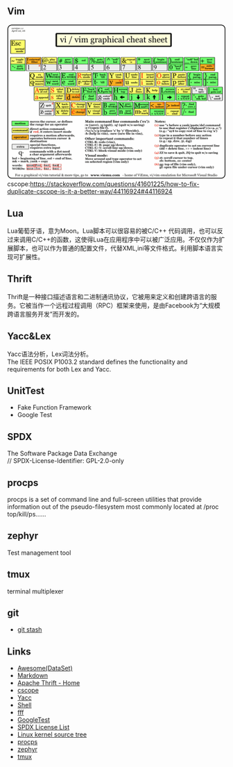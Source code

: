 ## Vim
![vim graphical cheat sheet](/classic1.gif)  
cscope:https://stackoverflow.com/questions/41601225/how-to-fix-duplicate-cscope-is-it-a-better-way/44116924#44116924
## Lua
Lua葡萄牙语，意为Moon。Lua脚本可以很容易的被C/C++ 代码调用，也可以反过来调用C/C++的函数，这使得Lua在应用程序中可以被广泛应用。不仅仅作为扩展脚本，也可以作为普通的配置文件，代替XML,ini等文件格式。利用脚本语言实现可扩展性。
## Thrift
Thrift是一种接口描述语言和二进制通讯协议，它被用来定义和创建跨语言的服务。它被当作一个远程过程调用（RPC）框架来使用，是由Facebook为“大规模跨语言服务开发”而开发的。  
## Yacc&Lex
Yacc语法分析，Lex词法分析。  
The IEEE POSIX P1003.2 standard defines the functionality and requirements for both Lex and Yacc.
## UnitTest
- Fake Function Framework  
- Google Test  
## SPDX  
The Software Package Data Exchange  
// SPDX-License-Identifier: GPL-2.0-only  
## procps  
procps is a set of command line and full-screen utilities that provide information out of the pseudo-filesystem most commonly located at /proc  
top/kill/ps......  
## zephyr  
Test management tool  
## tmux  
terminal multiplexer  
## git
- [git stash](https://www.cnblogs.com/zndxall/archive/2018/09/04/9586088.html)

## Links
- [Awesome(DataSet)](https://github.com/sindresorhus/awesome)
- [Markdown](https://www.markdownguide.org/basic-syntax/)
- [Apache Thrift - Home](https://thrift.apache.org/)
- [cscope](http://cscope.sourceforge.net/)
- [Yacc](https://en.wikipedia.org/wiki/Yacc)
- [Shell](https://www.shellscript.sh/index.html)
- [fff](https://github.com/meekrosoft/fff)
- [GoogleTest](https://github.com/google/googletest)
- [SPDX License List](https://spdx.org/licenses/)
- [Linux kernel source tree](https://github.com/torvalds/linux)
- [procps](https://gitlab.com/procps-ng/procps)
- [zephyr](https://www.getzephyr.com/)
- [tmux](https://github.com/tmux/tmux/wiki)

